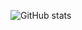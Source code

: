 ![GitHub stats](https://github-readme-stats.vercel.app/api?username=kagemeka&show_icons=true&theme=radical)

<!-- 
## [Github Trophies](https://github.com/ryo-ma/github-profile-trophy)
![trophy](https://github-profile-trophy.vercel.app/?username=kagemeka&theme=algolia)


## [AtCoder Trophies](https://github.com/KATO-Hiro/AtCoderTrophies)
![AtCoder Trophies](https://atcoder-trophies.vercel.app/api/v1/atcoder?username=Kagemeka&theme=algolia&column=8)
 -->
